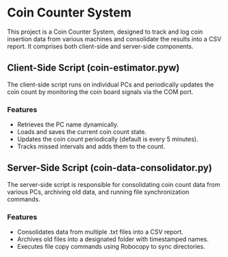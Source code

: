 # Coin Counter System

This project is a Coin Counter System, designed to track and log coin insertion data from various machines and consolidate the results into a CSV report. It comprises both client-side and server-side components.

## Client-Side Script (coin-estimator.pyw)

The client-side script runs on individual PCs and periodically updates the coin count by monitoring the coin board signals via the COM port.

### Features
- Retrieves the PC name dynamically.
- Loads and saves the current coin count state.
- Updates the coin count periodically (default is every 5 minutes).
- Tracks missed intervals and adds them to the count.

## Server-Side Script (coin-data-consolidator.py)
The server-side script is responsible for consolidating coin count data from various PCs, archiving old data, and running file synchronization commands.

### Features
- Consolidates data from multiple .txt files into a CSV report.
- Archives old files into a designated folder with timestamped names.
- Executes file copy commands using Robocopy to sync directories.
